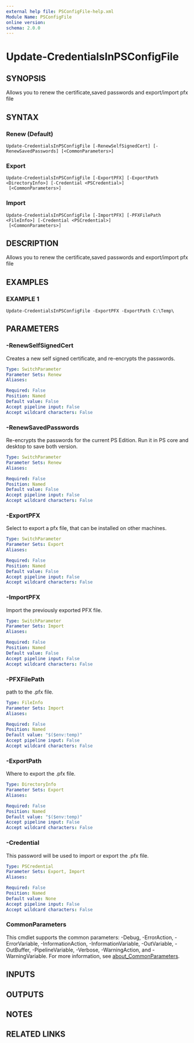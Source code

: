 ```yaml
---
external help file: PSConfigFile-help.xml
Module Name: PSConfigFile
online version:
schema: 2.0.0
---
```


# Update-CredentialsInPSConfigFile

## SYNOPSIS
Allows you to renew the certificate,saved passwords and export/import pfx file

## SYNTAX

### Renew (Default)
```
Update-CredentialsInPSConfigFile [-RenewSelfSignedCert] [-RenewSavedPasswords] [<CommonParameters>]
```

### Export
```
Update-CredentialsInPSConfigFile [-ExportPFX] [-ExportPath <DirectoryInfo>] [-Credential <PSCredential>]
 [<CommonParameters>]
```

### Import
```
Update-CredentialsInPSConfigFile [-ImportPFX] [-PFXFilePath <FileInfo>] [-Credential <PSCredential>]
 [<CommonParameters>]
```

## DESCRIPTION
Allows you to renew the certificate,saved passwords and export/import pfx file

## EXAMPLES

### EXAMPLE 1
```
Update-CredentialsInPSConfigFile -ExportPFX -ExportPath C:\Temp\
```

## PARAMETERS

### -RenewSelfSignedCert
Creates a new self signed certificate, and re-encrypts the passwords.

```yaml
Type: SwitchParameter
Parameter Sets: Renew
Aliases:

Required: False
Position: Named
Default value: False
Accept pipeline input: False
Accept wildcard characters: False
```

### -RenewSavedPasswords
Re-encrypts the passwords for the current PS Edition.
Run it in PS core and desktop to save both version.

```yaml
Type: SwitchParameter
Parameter Sets: Renew
Aliases:

Required: False
Position: Named
Default value: False
Accept pipeline input: False
Accept wildcard characters: False
```

### -ExportPFX
Select to export a pfx file, that can be installed on other machines.

```yaml
Type: SwitchParameter
Parameter Sets: Export
Aliases:

Required: False
Position: Named
Default value: False
Accept pipeline input: False
Accept wildcard characters: False
```

### -ImportPFX
Import the previously exported PFX file.

```yaml
Type: SwitchParameter
Parameter Sets: Import
Aliases:

Required: False
Position: Named
Default value: False
Accept pipeline input: False
Accept wildcard characters: False
```

### -PFXFilePath
path to the .pfx file.

```yaml
Type: FileInfo
Parameter Sets: Import
Aliases:

Required: False
Position: Named
Default value: "$($env:temp)"
Accept pipeline input: False
Accept wildcard characters: False
```

### -ExportPath
Where to export the .pfx file.

```yaml
Type: DirectoryInfo
Parameter Sets: Export
Aliases:

Required: False
Position: Named
Default value: "$($env:temp)"
Accept pipeline input: False
Accept wildcard characters: False
```

### -Credential
This password will be used to import or export the .pfx file.

```yaml
Type: PSCredential
Parameter Sets: Export, Import
Aliases:

Required: False
Position: Named
Default value: None
Accept pipeline input: False
Accept wildcard characters: False
```

### CommonParameters
This cmdlet supports the common parameters: -Debug, -ErrorAction, -ErrorVariable, -InformationAction, -InformationVariable, -OutVariable, -OutBuffer, -PipelineVariable, -Verbose, -WarningAction, and -WarningVariable. For more information, see [about_CommonParameters](http://go.microsoft.com/fwlink/?LinkID=113216).

## INPUTS

## OUTPUTS

## NOTES

## RELATED LINKS
